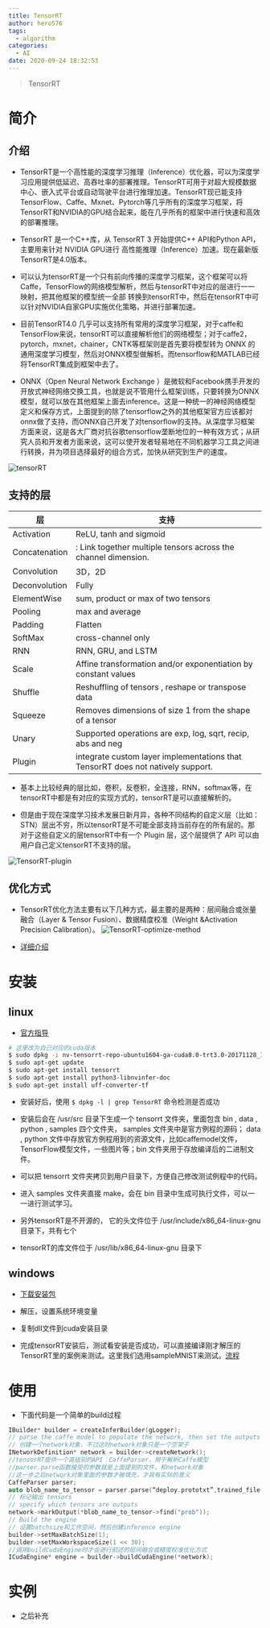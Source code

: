 ```yaml
---
title: TensorRT
author: hero576
tags:
  - algorithm
categories:
  - AI
date: 2020-09-24 18:32:53
---
```


> TensorRT
<!--more-->

# 简介
## 介绍
- TensorRT是一个高性能的深度学习推理（Inference）优化器，可以为深度学习应用提供低延迟、高吞吐率的部署推理。TensorRT可用于对超大规模数据中心、嵌入式平台或自动驾驶平台进行推理加速。TensorRT现已能支持TensorFlow、Caffe、Mxnet、Pytorch等几乎所有的深度学习框架，将TensorRT和NVIDIA的GPU结合起来，能在几乎所有的框架中进行快速和高效的部署推理。

- TensorRT 是一个C++库，从 TensorRT 3 开始提供C++ API和Python API，主要用来针对 NVIDIA GPU进行 高性能推理（Inference）加速。现在最新版TensorRT是4.0版本。

- 可以认为tensorRT是一个只有前向传播的深度学习框架，这个框架可以将 Caffe，TensorFlow的网络模型解析，然后与tensorRT中对应的层进行一一映射，把其他框架的模型统一全部 转换到tensorRT中，然后在tensorRT中可以针对NVIDIA自家GPU实施优化策略，并进行部署加速。

- 目前TensorRT4.0 几乎可以支持所有常用的深度学习框架，对于caffe和TensorFlow来说，tensorRT可以直接解析他们的网络模型；对于caffe2，pytorch，mxnet，chainer，CNTK等框架则是首先要将模型转为 ONNX 的通用深度学习模型，然后对ONNX模型做解析。而tensorflow和MATLAB已经将TensorRT集成到框架中去了。

- ONNX（Open Neural Network Exchange ）是微软和Facebook携手开发的开放式神经网络交换工具，也就是说不管用什么框架训练，只要转换为ONNX模型，就可以放在其他框架上面去inference。这是一种统一的神经网络模型定义和保存方式，上面提到的除了tensorflow之外的其他框架官方应该都对onnx做了支持，而ONNX自己开发了对tensorflow的支持。从深度学习框架方面来说，这是各大厂商对抗谷歌tensorflow垄断地位的一种有效方式；从研究人员和开发者方面来说，这可以使开发者轻易地在不同机器学习工具之间进行转换，并为项目选择最好的组合方式，加快从研究到生产的速度。

![tensorRT](/images/pasted-271.png)

## 支持的层

层|支持
-|-
Activation| ReLU, tanh and sigmoid
Concatenation|: Link together multiple tensors across the channel dimension.
Convolution| 3D，2D
Deconvolution|Fully|connected: with or without bias
ElementWise| sum, product or max of two tensors
Pooling| max and average
Padding|Flatten|LRN| cross-channel only
SoftMax| cross-channel only
RNN| RNN, GRU, and LSTM
Scale| Affine transformation and/or exponentiation by constant values
Shuffle| Reshuffling of tensors , reshape or transpose data
Squeeze| Removes dimensions of size 1 from the shape of a tensor
Unary| Supported operations are exp, log, sqrt, recip, abs and neg
Plugin| integrate custom layer implementations that TensorRT does not natively support.

- 基本上比较经典的层比如，卷积，反卷积，全连接，RNN，softmax等，在tensorRT中都是有对应的实现方式的，tensorRT是可以直接解析的。

- 但是由于现在深度学习技术发展日新月异，各种不同结构的自定义层（比如：STN）层出不穷，所以tensorRT是不可能全部支持当前存在的所有层的。那对于这些自定义的层tensorRT中有一个 Plugin 层，这个层提供了 API 可以由用户自己定义tensorRT不支持的层。

![TensorRT-plugin](/images/pasted-272.png)


## 优化方式

- TensorRT优化方法主要有以下几种方式，最主要的是两种：层间融合或张量融合（Layer & Tensor Fusion）、数据精度校准（Weight &Activation Precision Calibration）。
![TensorRT-optimize-method](/images/pasted-273.png)

- [详细介绍](https://www.cnblogs.com/qccz123456/p/11767858.html)

# 安装
## linux
- [官方指导](http://docs.nvidia.com/deeplearning/sdk/tensorrt-install-guide/index.html)

```bash
# 这里改为自己对应的cuda版本
$ sudo dpkg -i nv-tensorrt-repo-ubuntu1604-ga-cuda8.0-trt3.0-20171128_1-1_amd64.deb
$ sudo apt-get update
$ sudo apt-get install tensorrt
$ sudo apt-get install python3-libnvinfer-doc
$ sudo apt-get install uff-converter-tf
```

- 安装好后，使用 `$ dpkg -l | grep TensorRT` 命令检测是否成功
- 安装后会在 /usr/src 目录下生成一个 tensorrt 文件夹，里面包含 bin , data , python , samples 四个文件夹， samples 文件夹中是官方例程的源码； data , python 文件中存放官方例程用到的资源文件，比如caffemodel文件，TensorFlow模型文件，一些图片等；bin 文件夹用于存放编译后的二进制文件。

- 可以把 tensorrt 文件夹拷贝到用户目录下，方便自己修改测试例程中的代码。

- 进入 samples 文件夹直接 make，会在 bin 目录中生成可执行文件，可以一一进行测试学习。

- 另外tensorRT是不开源的， 它的头文件位于 /usr/include/x86_64-linux-gnu 目录下，共有七个
- tensorRT的库文件位于 /usr/lib/x86_64-linux-gnu 目录下

## windows
- [下载安装包](https://developer.nvidia.com/nvidia-tensorrt-7x-download)

- 解压，设置系统环境变量
- 复制dll文件到cuda安装目录

- 完成tensorRT安装后，测试看安装是否成功，可以直接编译刚才解压的TensorRT里的案例来测试。这里我们选用sampleMNIST来测试。[流程](https://blog.csdn.net/yangzzguang/article/details/85570663)


# 使用

- 下面代码是一个简单的build过程
```cpp
IBuilder* builder = createInferBuilder(gLogger);
// parse the caffe model to populate the network, then set the outputs
// 创建一个network对象，不过这时network对象只是一个空架子
INetworkDefinition* network = builder->createNetwork();
//tensorRT提供一个高级别的API：CaffeParser，用于解析Caffe模型
//parser.parse函数接受的参数就是上面提到的文件，和network对象
//这一步之后network对象里面的参数才被填充，才具有实际的意义
CaffeParser parser;
auto blob_name_to_tensor = parser.parse(“deploy.prototxt”,trained_file.c_str(),*network,DataType::kFLOAT);
// 标记输出 tensors
// specify which tensors are outputs
network->markOutput(*blob_name_to_tensor->find("prob"));
// Build the engine
// 设置batchsize和工作空间，然后创建inference engine
builder->setMaxBatchSize(1);
builder->setMaxWorkspaceSize(1 << 30);
//调用buildCudaEngine时才会进行前述的层间融合或精度校准优化方式
ICudaEngine* engine = builder->buildCudaEngine(*network);
```

# 实例
- 之后补充
